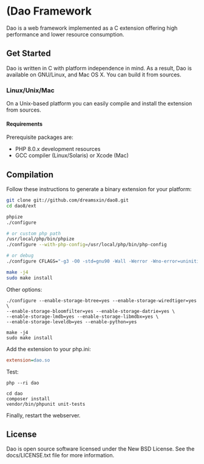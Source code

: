 (Dao Framework
========================

Dao is a web framework implemented as a C extension offering high performance and lower resource consumption.

Get Started
-----------

Dao is written in C with platform independence in mind. As a result, Dao is available on GNU/Linux, and Mac OS X. You can build it from sources.

### Linux/Unix/Mac

On a Unix-based platform you can easily compile and install the extension from sources.

#### Requirements

Prerequisite packages are:

* PHP 8.0.x development resources
* GCC compiler (Linux/Solaris) or Xcode (Mac)

Compilation
-----------

Follow these instructions to generate a binary extension for your platform:

```bash
git clone git://github.com/dreamsxin/dao8.git
cd dao8/ext

phpize
./configure

# or custom php path
/usr/local/php/bin/phpize
./configure --with-php-config=/usr/local/php/bin/php-config

# or debug
./configure CFLAGS="-g3 -O0 -std=gnu90 -Wall -Werror -Wno-error=uninitialized"

make -j4
sudo make install
```

Other options:
```shell
./configure --enable-storage-btree=yes --enable-storage-wiredtiger=yes \
--enable-storage-bloomfilter=yes --enable-storage-datrie=yes \
--enable-storage-lmdb=yes --enable-storage-libmdbx=yes \
--enable-storage-leveldb=yes --enable-python=yes

make -j4
sudo make install
```

Add the extension to your php.ini:

```ini
extension=dao.so
```

Test:

```shell
php --ri dao

cd dao
composer install
vendor/bin/phpunit unit-tests
```

Finally, restart the webserver.

License
-------
Dao is open source software licensed under the New BSD License. See the docs/LICENSE.txt file for more information.
